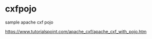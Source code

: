 # cxfpojo
sample apache cxf pojo

https://www.tutorialspoint.com/apache_cxf/apache_cxf_with_pojo.htm
